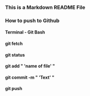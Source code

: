 
### This is a Markdown README File

### How to push to Github
#### Terminal - Git Bash 
#### git fetch 
#### git status
#### git add " 'name of file' "
#### git commit -m " 'Text' "
#### git push